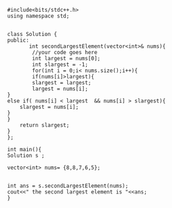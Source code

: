     #include<bits/stdc++.h>
    using namespace std;


    class Solution {
    public:
           int secondLargestElement(vector<int>& nums){
            //your code goes here
            int largest = nums[0];
            int slargest = -1;
            for(int i = 0;i< nums.size();i++){
            if(nums[i]>largest){
            slargest = largest;
            largest = nums[i];
    }
    else if( nums[i] < largest  && nums[i] > slargest){
        slargest = nums[i];
    }
    }
        return slargest;
    }
    };

    int main(){
    Solution s ;

    vector<int> nums= {8,8,7,6,5};

    
    int ans = s.secondLargestElement(nums);
    cout<<" the second largest element is "<<ans;
    }
